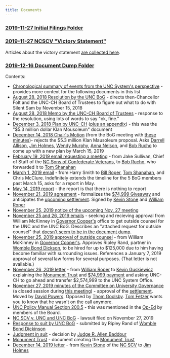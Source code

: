 ```yaml
---
title: Documents
---
```


### [2019-11-27 Initial Filings Folder](https://www.dropbox.com/sh/2x2w3s0ad10vr2i/AABcONG81TLNFIP8qJe2Mmsna?dl=0)

### [2019-11-27 NCSCV "Victory Statement"](https://www.dropbox.com/sh/2x2w3s0ad10vr2i/AABcONG81TLNFIP8qJe2Mmsna?dl=0&preview=SCV+-+7+-+2019+11+27+-+Internal+Victory+Statement.pdf)

Articles about the victory statement [are collected here](/tags/victorystatement/).

### [2019-12-16 Document Dump Folder](https://www.dropbox.com/sh/o81ophwajgm1z53/AABU84LJd3snGIpK5COeWE14a?dl=0)

Contents:

 * [Chronological summary of events from the UNC System's perspective](https://www.dropbox.com/sh/o81ophwajgm1z53/AABU84LJd3snGIpK5COeWE14a?dl=0&preview=Chronology.pdf) - provides more context for the following documents in this list
 * [August 28, 2018 Resolution by the UNC BoG](https://www.dropbox.com/sh/o81ophwajgm1z53/AABU84LJd3snGIpK5COeWE14a?dl=0&preview=Document+A_Resolution+-+Monument_082818.pdf) - directs then-Chancellor Folt and the UNC-CH Board of Trustees to figure out what to do with Silent Sam by November 15, 2018
 * [August 28, 2018 Memo by the UNC-CH Board of Trustees](https://www.dropbox.com/sh/o81ophwajgm1z53/AABU84LJd3snGIpK5COeWE14a?dl=0&preview=Document+B_UNCCH-BOT-Statement_08.28.18.pdf) - response to the resolution, using lots of words to say "ok, fine."
 * [December 3, 2018 Plan by UNC-CH](https://www.dropbox.com/sh/o81ophwajgm1z53/AABU84LJd3snGIpK5COeWE14a?dl=0&preview=Document+C_Recommendation+for+the+Disposition+and+Preservation+of+the+Confederate+Monument.pdf) ([plus an appendix](https://www.dropbox.com/sh/o81ophwajgm1z53/AABU84LJd3snGIpK5COeWE14a?dl=0&preview=Document+D_Appendices+to+UNC-CH+Recommendation+for+the+Disposition+and+Preservation+of+the+Confederate+Monument.PDF)) - this was the "$5.3 million dollar Klan Mousoleum" document
 * [December 14, 2018 Chair's Motion](https://www.dropbox.com/sh/o81ophwajgm1z53/AABU84LJd3snGIpK5COeWE14a?dl=0&preview=Document+E_Chair%27s+Motion+--+Confed+Monument+12-14.pdf) (from the BoG meeting with [these minutes](https://www.dropbox.com/sh/o81ophwajgm1z53/AABU84LJd3snGIpK5COeWE14a?dl=0&preview=Document+F_BOG+Minutes+December+2018.pdf))- rejects the $5.3 million Klan Mausoleum proposal. Asks [Darrell Allison](/tags/allison/), [Jim Holmes](/tags/holmes/), [Wendy Murphy](/tags/murphy/), [Anna Nelson](/tags/nelson/), and [Bob Rucho](/tags/rucho/) to come up with a new plan by March 15, 2019
 * [February 19, 2019 email requesting a meeting](https://www.dropbox.com/sh/o81ophwajgm1z53/AABU84LJd3snGIpK5COeWE14a?dl=0&preview=Document+G_Fwd_+Request+for+Possible+Meeting_Discussion.pdf) - from Jake Sullivan, Chief of Staff of the [NC Sons of Confederate Veterans](/tags/ncscv/), to [Bob Rucho](/tags/rucho/), who forwarded it to [Tom Shanahan](/tags/shanahan/)
 * [March 1, 2019 email](https://www.dropbox.com/sh/o81ophwajgm1z53/AABU84LJd3snGIpK5COeWE14a?dl=0&preview=Document+H_Smith+March+Message.pdf) - from Harry Smith to [Bill Roper](/tags/roper/), [Tom Shanahan](/tags/shanahan/), and Chris McClure. Indefinitely extends the timeline for the 5 BoG members past March 15, asks for a report in May.
 * [May 14, 2019 report](https://www.dropbox.com/sh/o81ophwajgm1z53/AABU84LJd3snGIpK5COeWE14a?dl=0&preview=Document+I_Smith+May+Message.pdf) - the report is that there is nothing to report
 * [November 21, 2019 agreement](https://www.dropbox.com/sh/o81ophwajgm1z53/AABU84LJd3snGIpK5COeWE14a?dl=0&preview=Document+J_Settlement+agreement+scv.pdf) - formalizes the [$74,999 Giveaway](/tags/75kgiveaway/) and anticipates the [upcoming settlement](/cases/shamsettlement/). Signed by [Kevin Stone](/tags/stone/) and [William Roper](/tags/roper/)
 * [November 25, 2019 notice of the upcoming Nov. 27 meeting](https://www.dropbox.com/sh/o81ophwajgm1z53/AABU84LJd3snGIpK5COeWE14a?dl=0&preview=Document+K_Meeting+Notice.pdf)
 * [November 25 and 26, 2019 emails](https://www.dropbox.com/sh/o81ophwajgm1z53/AABU84LJd3snGIpK5COeWE14a?dl=0&preview=Document+L_Outside+Counsel+Request+-+UNC+and+Board+of+Governors+-+Time+Sensitive+Request.pdf) - seeking and recieving approval from William McKinney in [Governor Cooper's](/tags/cooper/) office to get outside counsel for the UNC and the UNC BoG. Describes an "attached request for outside counsel" that [doesn't seem to be in the document dump](https://twitter.com/silentshamunc/status/1207093619557093382).
 * [November 25, 2019 approval of outside counsel](https://www.dropbox.com/sh/o81ophwajgm1z53/AABU84LJd3snGIpK5COeWE14a?dl=0&preview=Document+M_UNC+and+UNC+Board+of+Governors+Request+11-25-2019.pdf) - from William McKinney in [Governor Cooper's](/tags/cooper/). Approves Ripley Rand, partner in [Womble Bond Dickson](/tags/womble/), to be hired for up to $125,000 due to him having become familiar with surrounding issues. References a January 7, 2019 approval of several law forms for several purposes. (That letter is not available.)
 * [November 26, 2019 letter](https://www.dropbox.com/sh/o81ophwajgm1z53/AABU84LJd3snGIpK5COeWE14a?dl=0&preview=Document+N_Roper+Letter_11-26-19.pdf) - from [William Roper](/tags/roper/) to [Kevin Guskiewicz](/tags/guskiewicz/) explaining the [Monument Trust](/tags/trust/) and [$74,999 payment](/tags/75kgiveaway/) and asking UNC-CH to go ahead and transfer $2,574,999 to the UNC System Office.
 * [November 27, 2019 minutes of the Committee on University Governance](https://www.dropbox.com/sh/o81ophwajgm1z53/AABU84LJd3snGIpK5COeWE14a?dl=0&preview=Document+P_November+27+Minutes+Closed.pdf) (a closed session during [this meeting](https://www.dropbox.com/sh/o81ophwajgm1z53/AABU84LJd3snGIpK5COeWE14a?dl=0&preview=Document+O_Minutes+of+November+27+2019+Open.pdf)) - approval of the [settlement](/cases/shamsettlement/). Moved by [David Powers](/tags/powers/). Opposed by [Thom Goolsby](/tags/goolsby/). [Tom Fetzer](/tags/fetzer/) wants you to know that he wasn't on the call anymore.
 * [UNC Policy Manual Section 200.5](https://www.dropbox.com/sh/o81ophwajgm1z53/AABU84LJd3snGIpK5COeWE14a?dl=0&preview=Document+Q_UNC+Policy+Manual+Section+200_5.pdf) - this was mentioned in the [Op-Ed](/tags/loloped/) by members of the Board.
 * [NC SCV v. UNC and UNC BoG](https://www.dropbox.com/sh/o81ophwajgm1z53/AABU84LJd3snGIpK5COeWE14a?dl=0&preview=Document+R_NC+Sons+of+Confederate+Veterans%2C+Inc.+v.+UNC+and+BOG_Stamped+Complaint.PDF) - lawsuit filed on November 27, 2019
 * [Response to suit by UNC BoG](https://www.dropbox.com/sh/o81ophwajgm1z53/AABU84LJd3snGIpK5COeWE14a?dl=0&preview=Document+S_NC+Sons+of+Confederate+Veterans%2C+Inc.+v.+UNC+and+BOG_Stamped+Answer.PDF) - submitted by Ripley Rand of [Womble Bond Dickinson](/tags/womble/)
 * [Judgment in suit](https://www.dropbox.com/sh/o81ophwajgm1z53/AABU84LJd3snGIpK5COeWE14a?dl=0&preview=Document+T_NC+Sons+of+Confederate+Veterans%2C+Inc.+v.+UNC+and+BOG_Stamped+Judgement.PDF) - decision by [Judge R. Allen Baddour](/tags/baddour/)
 * [Monument Trust](https://www.dropbox.com/sh/o81ophwajgm1z53/AABU84LJd3snGIpK5COeWE14a?dl=0&preview=Document+U_Monument+Trust+Document.pdf) - document creating the [Monument Trust](/tags/trust/)
 * [December 14, 2019 letter](https://www.dropbox.com/sh/o81ophwajgm1z53/AABU84LJd3snGIpK5COeWE14a?dl=0&preview=Document+V_Ltr+from+Kevin+Stone.pdf) - from [Kevin Stone](/tags/stone/) of the [NC SCV](/tags/ncscv/) to [Jim Holmes](/tags/holmes/)
